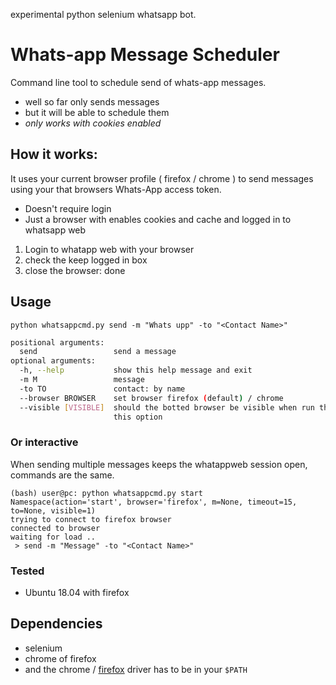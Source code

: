 experimental python selenium whatsapp bot.

# Whats-app Message Scheduler

Command line tool to schedule send of whats-app messages.

- well so far only sends messages
- but it will be able to schedule them
- *only works with cookies enabled*

## How it works:

It uses your current browser profile ( firefox / chrome )  to send messages using your that browsers Whats-App access token.

- Doesn't require login
- Just a browser with enables cookies and cache
  and logged in to whatsapp web

1. Login to whatapp web with your browser
2. check the keep logged in box
3. close the browser: done

## Usage

` python whatsappcmd.py send -m "Whats upp" -to "<Contact Name>" `

```sh
positional arguments:
  send                 send a message
optional arguments:
  -h, --help           show this help message and exit
  -m M                 message
  -to TO               contact: by name
  --browser BROWSER    set browser firefox (default) / chrome
  --visible [VISIBLE]  should the botted browser be visible when run then add
                       this option
```

### Or interactive

When sending multiple messages keeps the whatappweb session open, commands are the same.

```
(bash) user@pc: python whatsappcmd.py start
Namespace(action='start', browser='firefox', m=None, timeout=15, to=None, visible=1)
trying to connect to firefox browser
connected to browser
waiting for load ..
 > send -m "Message" -to "<Contact Name>"
```



### Tested

- Ubuntu 18.04 with firefox

## Dependencies

- selenium
- chrome of firefox
- and the chrome / [firefox](https://github.com/mozilla/geckodriver/releases) driver has to be in your ` $PATH `
